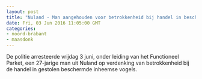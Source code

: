 ```yaml
---
layout: post
title: "Nuland - Man aangehouden voor betrokkenheid bij handel in beschermde vogels"
date: Fri, 03 Jun 2016 11:05:00 GMT
categories: 
- noord-brabant 
- maasdonk 
---
```


De politie arresteerde vrijdag 3 juni, onder leiding van het Functioneel Parket, een 27-jarige man uit Nuland op verdenking van betrokkenheid bij de handel in gestolen beschermde inheemse vogels.
